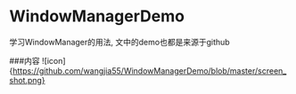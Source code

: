 # WindowManagerDemo
学习WindowManager的用法, 文中的demo也都是来源于github

###内容
![icon]{https://github.com/wangjia55/WindowManagerDemo/blob/master/screen_shot.png}
